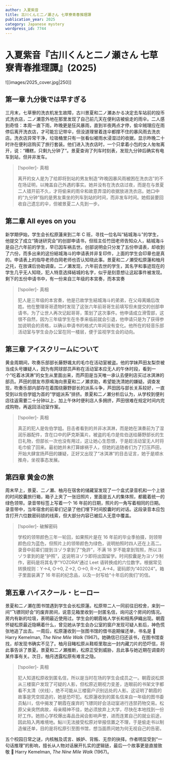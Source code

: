 ```yaml
---
author: 入夏紫音
title: 古川くんと二ノ瀬さん 七草寮青春推理譚
publication_year: 2025
category: Japanese mystery
wordpress_id: 7744
---
```


# 入夏紫音『古川くんと二ノ瀬さん 七草寮青春推理譚』(2025)

![[images/2025_cover.jpg|250]]

## 第一章 九分後では早すぎる

三月末，七草寮的洗衣机发生故障，古川景夏和二ノ瀬あかる决定去车站前的投币式洗衣店，二ノ瀬意外地在那里发现了自己前几天在便利店被偷走的雨伞。二人感到奇怪：本周一直下雨，昨晚更是狂风暴雨，直到半夜两点才停，偷伞贼理应在雨停后离开洗衣店，才可能忘记带伞，但没道理冒着连伞都撑不住的暴风雨去洗衣店。洗衣店异常干净，垃圾桶里只有一张看似被雨水浸湿过的收据，显示昨晚二十时许在便利店购买了旅行套装。他们进入洗衣店时，一个只拿着小包的女人匆匆离开，说：“糟糕，只剩九分钟了”。景夏查询了列车时刻表，发现九分钟后确实有电车到站，但并非发车。

> [!spoiler]- 真相
> 
> 离开的女人是为了给即将到站的男友制造“昨晚因暴风雨被困在洗衣店”的不在场证明，以掩盖自己外遇的事实。她并没有在洗衣店过夜，而是在与景夏二人错开前不久，才将偷来的雨伞和故意弄湿的收据放进洗衣店。她口中的“九分钟”指的是男友乘坐的列车到站的时间，而非发车时间。她假装要回收自己遗忘的伞，但被景夏二人先到一步。

## 第二章 All eyes on you

新学期伊始，学生会长松原蓮来到二年 C 班，寻找一位名叫“結城海斗”的学生，他提交了成立“猜谜研究会”的创部申请书，但班主任竹田老师告知众人，結城海斗是自己六年前的学生，早已因车祸去世。创部说明会只分发了五份申请表，却收到了六份，而多出来的这份結城海斗的申请表并非复印件，上面的学生会印章也是真的。申请表上的指导老师白岡老师也否认知晓此事。景夏和二ノ瀬受松原蓮和柚月之托，在放课后协助调查。二ノ瀬发现，六年前去世的学生，其名字和事迹现在的学生几乎无人知晓，犯人特意选择結城的名字，似乎是刻意想让这起事件被发现。剩下的五份申请书中，有一份来自三年级的本宮奏，而本宮奏

> [!spoiler]- 真相
> 
> 犯人是三年级的本宮奏，他是已故学生結城海斗的弟弟，在父母离婚后改姓。他在整理哥哥遗物时发现了这张六年前哥哥生前填写但未提交的创部申请书，为了让世人再次记起哥哥，策划了这次事件。他申请成立滑雪部，这很不自然，因为三年级学生在冬季来临前就会引退，他申请只是为了获得参加说明会的资格，以确认申请书的格式六年间没有变化。他所在的轻音乐部活动室与学生会办公室在同一楼层，便于监视学生会的动向。

## 第三章 アイスクリームについて

黄金周期间，吹奏乐部部长藤野颯太的毛巾在活动室被盗。他的学妹芦田友梨奈被当成头号嫌疑人，因为有网球部员声称在活动室本应无人的午休时段，看到一个“吃着冰淇淋”的女生从里面出来，而芦田是当天唯一承认去便利店买过冰淇淋的部员。芦田的朋友市原鳴海向景夏和二ノ瀬求助，希望能洗清她的嫌疑。调查发现，吹奏乐部内部存在着围绕藤野部长的派系斗争，芦田因与部长关系较好，一直受到以佐伯学姐为首的“学姐派系”排挤。景夏和二ノ瀬分析后认为，从学校到便利店往返需要二十分钟以上，加上午休时便利店人多拥挤，芦田很难在规定时间内完成购物，再返回活动室作案。

> [!spoiler]- 真相
> 
> 真正的犯人是佐伯学姐。目击者看到的并非冰淇淋，而是她在演奏前为了湿润乐器配件，含在口中的萨克斯簧片。被盗的毛巾是佐伯送给藤野部长的生日礼物，但部长一次也没有用过，这让她心生怨恨，于是趁活动室无人时将毛巾偷了回来。最初她并未打算嫁祸于人，但她的追随者们为了打压芦田，开始大肆宣扬芦田的嫌疑，正好又出现了“冰淇淋”的目击证言，她于是顺水推舟，坐视事态发展。

## 第四章 黄金の旅

周末早上，景夏、二ノ瀬、柚月在宿舍的储藏室发现了一个盒式录音机和一个上锁的时间胶囊旅行箱，箱子上夹了一张旧照片，里面是五人的集体照，都戴着统一的绿色领带。录音带标签上写着一个 16 年前的日期，照片的一角写着相同的日期。录音带中，当年宿舍的前辈们记录了他们埋下时间胶囊时的对话。这段录音本应包含打开六位数密码锁的线索，但大部分内容已被后人无意中覆盖。

> [!spoiler]- 破解密码
> 
> 学校的领带颜色三年一轮回，如果照片是在 16 年前的毕业季拍摄，则领带颜色应为蓝色，但照片上的领带颜色为绿色，说明拍照时四人还在上高二。录音中前辈们提到ヨゾラ拿到了“免許”，不满 18 岁不能拿到驾照，所以ヨゾラ拿到的是“护照”，这说明ヨゾラ即将出国留学。时间胶囊是为ヨゾラ制作，密码是将其名字“YOZORA”通过 Leet 语转换成的六位数字。根据常见转换规则：Y→4, O→0, Z→2, O→0, R→2, A→4，密码即为“402024”。箱子里面装满了 16 年前的纪念品，以及一封写给“十年后的我们”的信。

## 第五章 ハイスクール・ヒーロー

景夏和二ノ瀬在图书馆遇到学生会长松原蓮。松原带二人一同前往旧校舍，来到一间“飞镖同好会”的废弃房间，说意见箱里收到一封匿名信，询问这个房间的情况。房内有新的垃圾，表明最近使用过。学生会的朝霞祐人学长和相馬伊織出现。朝霞怀疑松原最近隐瞒着什么，曾见她从学生会办公室的窗户发现可疑人影后，神色慌张地追了出去。一周后，松原蓮收到一张图书馆的借书逾期催还单，书名是 📖 Harry Kemelman, <i>The Nine Mile Walk</i> (1967)。她确信已归还该书，在图书馆查找，却发现书确实不见了。柚月目睹松原从鞋柜里取出一封内藏刀片的恐吓信，将此事告诉了景夏。景夏和二ノ瀬推断，松原正受到威胁，且此事与她近期在调查的某件事有关。次日，柚月透露松原有难言之隐。

> [!spoiler]- 真相
> 
> 犯人知道松原收到匿名信，所以是当时在场的学生会成员之一。朝霞说松原从三楼窗户发现了可疑的人影，但松原近期视力变差，连眼前的书架文字都看不太清（伏线），绝不可能从三楼窗户识别远处的人影。这证明了朝霞的故事是凭空捏造的，她是恐吓犯。松原蓮收到的匿名信来自一年级的图书委员鮎川，信中揭发了朝霞在废弃的飞镖同好会活动室进行违禁药物交易。松原父亲突然病故，母亲精神不佳，她必须放弃上大学，尽快在本地找到一份好工作。她担心学校爆出毒品丑闻会影响声誉，进而连累自己的就业前途，因此陷入两难境地。鮎川无法接受松原对举报信置之不理，于是偷走书以制造催还单，目的是将松原引至图书馆，想当面质问她为何无视自己的告密。

五个校园日常之谜，内核触及谎言、嫉妒、背叛、无奈的抉择。作者明显受到“一句话推理”的影响，擅长从人物对话展开扎实的逻辑链，最后一个故事更是直接致敬 📖 Harry Kemelman, <i>The Nine Mile Walk</i> (1967)。
